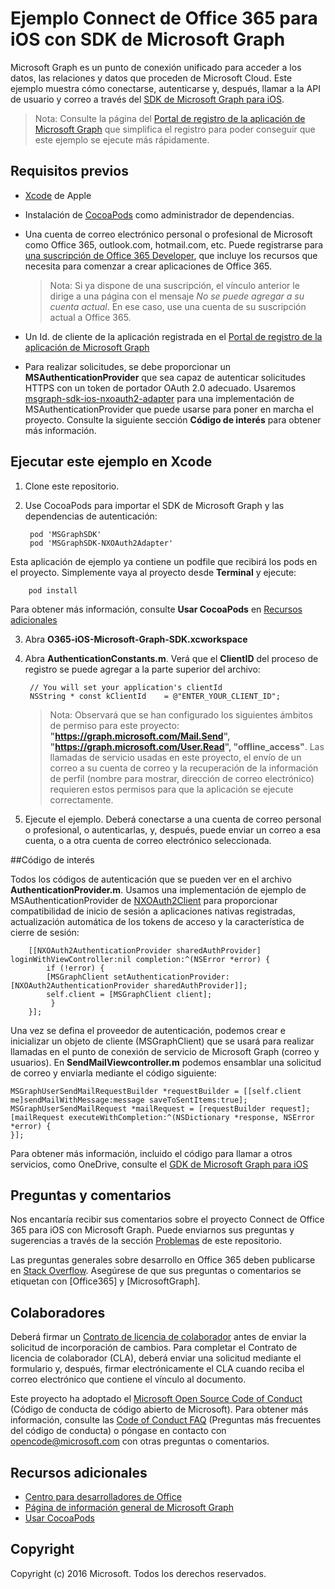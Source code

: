 # Ejemplo Connect de Office 365 para iOS con SDK de Microsoft Graph

Microsoft Graph es un punto de conexión unificado para acceder a los datos, las relaciones y datos que proceden de Microsoft Cloud. Este ejemplo muestra cómo conectarse, autenticarse y, después, llamar a la API de usuario y correo a través del [SDK de Microsoft Graph para iOS](https://github.com/microsoftgraph/msgraph-sdk-ios).

> Nota: Consulte la página del [Portal de registro de la aplicación de Microsoft Graph](https://graph.microsoft.io/en-us/app-registration) que simplifica el registro para poder conseguir que este ejemplo se ejecute más rápidamente.

## Requisitos previos
* [Xcode](https://developer.apple.com/xcode/downloads/) de Apple
* Instalación de [CocoaPods](https://guides.cocoapods.org/using/using-cocoapods.html) como administrador de dependencias.
* Una cuenta de correo electrónico personal o profesional de Microsoft como Office 365, outlook.com, hotmail.com, etc. Puede registrarse para [una suscripción de Office 365 Developer](https://aka.ms/devprogramsignup), que incluye los recursos que necesita para comenzar a crear aplicaciones de Office 365.

     > Nota: Si ya dispone de una suscripción, el vínculo anterior le dirige a una página con el mensaje *No se puede agregar a su cuenta actual*. En ese caso, use una cuenta de su suscripción actual a Office 365.    
* Un Id. de cliente de la aplicación registrada en el [Portal de registro de la aplicación de Microsoft Graph](https://graph.microsoft.io/en-us/app-registration)
* Para realizar solicitudes, se debe proporcionar un **MSAuthenticationProvider** que sea capaz de autenticar solicitudes HTTPS con un token de portador OAuth 2.0 adecuado. Usaremos [msgraph-sdk-ios-nxoauth2-adapter](https://github.com/microsoftgraph/msgraph-sdk-ios-nxoauth2-adapter) para una implementación de MSAuthenticationProvider que puede usarse para poner en marcha el proyecto. Consulte la siguiente sección **Código de interés** para obtener más información.


## Ejecutar este ejemplo en Xcode

1. Clone este repositorio.
2. Use CocoaPods para importar el SDK de Microsoft Graph y las dependencias de autenticación:

        pod 'MSGraphSDK'
        pod 'MSGraphSDK-NXOAuth2Adapter'


 Esta aplicación de ejemplo ya contiene un podfile que recibirá los pods en el proyecto. Simplemente vaya al proyecto desde **Terminal** y ejecute:

        pod install

   Para obtener más información, consulte **Usar CocoaPods** en [Recursos adicionales](#recursos-adicionales)

3. Abra **O365-iOS-Microsoft-Graph-SDK.xcworkspace**
4. Abra **AuthenticationConstants.m**. Verá que el **ClientID** del proceso de registro se puede agregar a la parte superior del archivo:

        // You will set your application's clientId
        NSString * const kClientId    = @"ENTER_YOUR_CLIENT_ID";

    > Nota: Observará que se han configurado los siguientes ámbitos de permiso para este proyecto: **"https://graph.microsoft.com/Mail.Send", "https://graph.microsoft.com/User.Read", "offline_access"**. Las llamadas de servicio usadas en este proyecto, el envío de un correo a su cuenta de correo y la recuperación de la información de perfil (nombre para mostrar, dirección de correo electrónico) requieren estos permisos para que la aplicación se ejecute correctamente.

5. Ejecute el ejemplo. Deberá conectarse a una cuenta de correo personal o profesional, o autenticarlas, y, después, puede enviar un correo a esa cuenta, o a otra cuenta de correo electrónico seleccionada.


##Código de interés

Todos los códigos de autenticación que se pueden ver en el archivo **AuthenticationProvider.m**. Usamos una implementación de ejemplo de MSAuthenticationProvider de [NXOAuth2Client](https://github.com/nxtbgthng/OAuth2Client) para proporcionar compatibilidad de inicio de sesión a aplicaciones nativas registradas, actualización automática de los tokens de acceso y la característica de cierre de sesión:

        [[NXOAuth2AuthenticationProvider sharedAuthProvider] loginWithViewController:nil completion:^(NSError *error) {
            if (!error) {
            [MSGraphClient setAuthenticationProvider:[NXOAuth2AuthenticationProvider sharedAuthProvider]];
            self.client = [MSGraphClient client];
             }
        }];


Una vez se defina el proveedor de autenticación, podemos crear e inicializar un objeto de cliente (MSGraphClient) que se usará para realizar llamadas en el punto de conexión de servicio de Microsoft Graph (correo y usuarios). En **SendMailViewcontroller.m** podemos ensamblar una solicitud de correo y enviarla mediante el código siguiente:

    MSGraphUserSendMailRequestBuilder *requestBuilder = [[self.client me]sendMailWithMessage:message saveToSentItems:true];    
    MSGraphUserSendMailRequest *mailRequest = [requestBuilder request];   
    [mailRequest executeWithCompletion:^(NSDictionary *response, NSError *error) {      
    }];


Para obtener más información, incluido el código para llamar a otros servicios, como OneDrive, consulte el [GDK de Microsoft Graph para iOS](https://github.com/microsoftgraph/msgraph-sdk-ios)

## Preguntas y comentarios

Nos encantaría recibir sus comentarios sobre el proyecto Connect de Office 365 para iOS con Microsoft Graph. Puede enviarnos sus preguntas y sugerencias a través de la sección [Problemas](https://github.com/microsoftgraph/iOS-objectivec-connect-sample/issues) de este repositorio.

Las preguntas generales sobre desarrollo en Office 365 deben publicarse en [Stack Overflow](http://stackoverflow.com/questions/tagged/Office365+API). Asegúrese de que sus preguntas o comentarios se etiquetan con [Office365] y [MicrosoftGraph].

## Colaboradores
Deberá firmar un [Contrato de licencia de colaborador](https://cla.microsoft.com/) antes de enviar la solicitud de incorporación de cambios. Para completar el Contrato de licencia de colaborador (CLA), deberá enviar una solicitud mediante el formulario y, después, firmar electrónicamente el CLA cuando reciba el correo electrónico que contiene el vínculo al documento.

Este proyecto ha adoptado el [Microsoft Open Source Code of Conduct](https://opensource.microsoft.com/codeofconduct/) (Código de conducta de código abierto de Microsoft). Para obtener más información, consulte las [Code of Conduct FAQ](https://opensource.microsoft.com/codeofconduct/faq/) (Preguntas más frecuentes del código de conducta) o póngase en contacto con [opencode@microsoft.com](mailto:opencode@microsoft.com) con otras preguntas o comentarios.

## Recursos adicionales

* [Centro para desarrolladores de Office](http://dev.office.com/)
* [Página de información general de Microsoft Graph](https://graph.microsoft.io)
* [Usar CocoaPods](https://guides.cocoapods.org/using/using-cocoapods.html)

## Copyright
Copyright (c) 2016 Microsoft. Todos los derechos reservados.